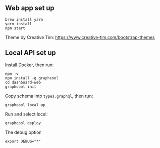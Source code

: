 ## Web app set up

```
brew install yarn
yarn install
npm start
```

Theme by Creative Tim: <https://www.creative-tim.com/bootstrap-themes>

## Local API set up

Install Docker, then run:

```
npm -v
npm install -g graphcool
cd dashboard-web
graphcool init
```

Copy schema into `types.graphql`, then run:


```
graphcool local up
```

Run and select local:

```
graphcool deploy
```

The debug option

```
export DEBUG="*"
```
